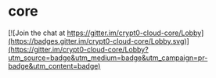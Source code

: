 # core

[![Join the chat at https://gitter.im/crypt0-cloud-core/Lobby](https://badges.gitter.im/crypt0-cloud-core/Lobby.svg)](https://gitter.im/crypt0-cloud-core/Lobby?utm_source=badge&utm_medium=badge&utm_campaign=pr-badge&utm_content=badge)
